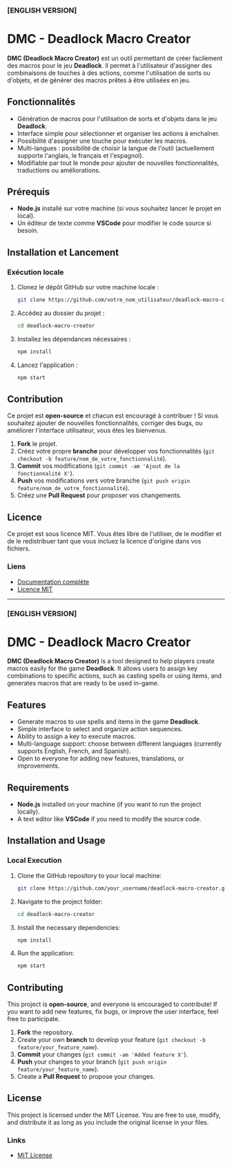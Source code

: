 ### [ENGLISH VERSION]
# DMC - Deadlock Macro Creator

**DMC (Deadlock Macro Creator)** est un outil permettant de créer facilement des macros pour le jeu **Deadlock**. Il permet à l'utilisateur d'assigner des combinaisons de touches à des actions, comme l'utilisation de sorts ou d'objets, et de générer des macros prêtes à être utilisées en jeu.

## Fonctionnalités

- Génération de macros pour l'utilisation de sorts et d'objets dans le jeu **Deadlock**.
- Interface simple pour sélectionner et organiser les actions à enchaîner.
- Possibilité d'assigner une touche pour exécuter les macros.
- Multi-langues : possibilité de choisir la langue de l'outil (actuellement supporte l'anglais, le français et l'espagnol).
- Modifiable par tout le monde pour ajouter de nouvelles fonctionnalités, traductions ou améliorations.

## Prérequis

- **Node.js** installé sur votre machine (si vous souhaitez lancer le projet en local).
- Un éditeur de texte comme **VSCode** pour modifier le code source si besoin.

## Installation et Lancement

### Exécution locale

1. Clonez le dépôt GitHub sur votre machine locale :
    ```bash
    git clone https://github.com/votre_nom_utilisateur/deadlock-macro-creator.git
    ```

2. Accédez au dossier du projet :
    ```bash
    cd deadlock-macro-creator
    ```

3. Installez les dépendances nécessaires :
    ```bash
    npm install
    ```

4. Lancez l'application :
    ```bash
    npm start
    ```

## Contribution

Ce projet est **open-source** et chacun est encouragé à contribuer ! Si vous souhaitez ajouter de nouvelles fonctionnalités, corriger des bugs, ou améliorer l'interface utilisateur, vous êtes les bienvenus.

1. **Fork** le projet.
2. Créez votre propre **branche** pour développer vos fonctionnalités (`git checkout -b feature/nom_de_votre_fonctionnalité`).
3. **Commit** vos modifications (`git commit -am 'Ajout de la fonctionnalité X'`).
4. **Push** vos modifications vers votre branche (`git push origin feature/nom_de_votre_fonctionnalité`).
5. Créez une **Pull Request** pour proposer vos changements.

## Licence

Ce projet est sous licence MIT. Vous êtes libre de l'utiliser, de le modifier et de le redistribuer tant que vous incluez la licence d'origine dans vos fichiers.

### Liens

- [Documentation complète](./docs/documentation.md)
- [Licence MIT](./LICENSE)

----------------------------------------------------------------

### [ENGLISH VERSION]
# DMC - Deadlock Macro Creator

**DMC (Deadlock Macro Creator)** is a tool designed to help players create macros easily for the game **Deadlock**. It allows users to assign key combinations to specific actions, such as casting spells or using items, and generates macros that are ready to be used in-game.

## Features

- Generate macros to use spells and items in the game **Deadlock**.
- Simple interface to select and organize action sequences.
- Ability to assign a key to execute macros.
- Multi-language support: choose between different languages (currently supports English, French, and Spanish).
- Open to everyone for adding new features, translations, or improvements.

## Requirements

- **Node.js** installed on your machine (if you want to run the project locally).
- A text editor like **VSCode** if you need to modify the source code.

## Installation and Usage

### Local Execution

1. Clone the GitHub repository to your local machine:
    ```bash
    git clone https://github.com/your_username/deadlock-macro-creator.git
    ```

2. Navigate to the project folder:
    ```bash
    cd deadlock-macro-creator
    ```

3. Install the necessary dependencies:
    ```bash
    npm install
    ```

4. Run the application:
    ```bash
    npm start
    ```

## Contributing

This project is **open-source**, and everyone is encouraged to contribute! If you want to add new features, fix bugs, or improve the user interface, feel free to participate.

1. **Fork** the repository.
2. Create your own **branch** to develop your feature (`git checkout -b feature/your_feature_name`).
3. **Commit** your changes (`git commit -am 'Added feature X'`).
4. **Push** your changes to your branch (`git push origin feature/your_feature_name`).
5. Create a **Pull Request** to propose your changes.

## License

This project is licensed under the MIT License. You are free to use, modify, and distribute it as long as you include the original license in your files.

### Links

- [MIT License](./LICENSE)
